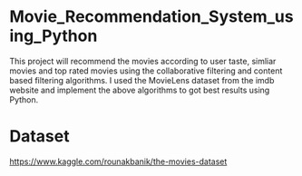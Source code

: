 # Movie_Recommendation_System_using_Python
This project will recommend the movies according to user taste, simliar movies and top rated movies using the collaborative filtering and content based filtering algorithms.
I used the MovieLens dataset from the imdb website and implement the above algorithms to got best results using Python.


# Dataset
https://www.kaggle.com/rounakbanik/the-movies-dataset
